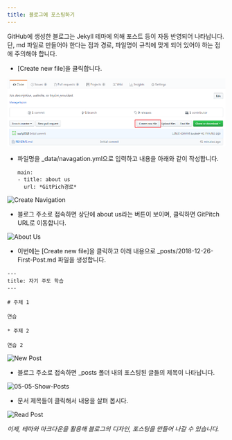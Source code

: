 ```yaml
---
title: 블로그에 포스팅하기
---
```


GitHub에 생성한 블로그는 Jekyll 테마에 의해 포스트 등이 자동 반영되어 나타납니다.
단, md 파일로 만들어야 한다는 점과 경로, 파일명이 규칙에 맞게 되어 있어야 하는 점에 주의해야 합니다.

* [Create new file]을 클릭합니다.

![Create New File](../images/03-01_Create-New-File.png)


* 파일명을 _data/navagation.yml으로 입력하고 내용을 아래와 같이 작성합니다.
  ```
  main:
  - title: about us
    url: *GitPich경로*
    ```
![Create Navigation](../images/05-02-Create-Navigation.png)

    
*  블로그 주소로 접속하면 상단에 about us라는 버튼이 보이며, 클릭하면 GitPitch URL로 이동합니다.

![About Us](../images/05-03-About-Us.png)


* 이번에는 [Create new file]을 클릭하고 아래 내용으로 _posts/2018-12-26-First-Post.md 파일을 생성합니다.
```
---
title: 자기 주도 학습
---

# 주제 1

연습

* 주제 2

연습 2
```

![New Post](../images/05-04-New-Post.png)


*  블로그 주소로 접속하면 \_posts 폴더 내의 포스팅된 글들의 제목이 나타납니다.

![05-05-Show-Posts](../images/05-04-New-Post.png)


* 문서 제목들이 클릭해서 내용을 살펴 봅시다.

![Read Post](../images/05-06-Read-Post)


*이제, 테마와 마크다운을 활용해 블로그의 디자인, 포스팅을 만들어 나갈 수 있습니다.*

